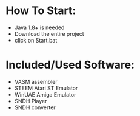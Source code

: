 # How To Start:

- Java 1.8+ is needed
- Download the entire project
- click on Start.bat

# Included/Used Software:

- VASM assembler
- STEEM Atari ST Emulator
- WinUAE Amiga Emulator
- SNDH Player
- SNDH converter
  
